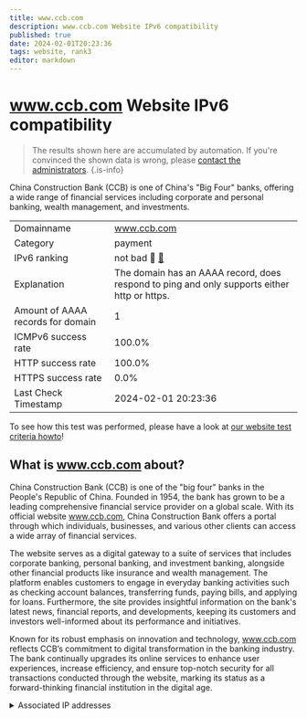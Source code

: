 ```yaml
---
title: www.ccb.com
description: www.ccb.com Website IPv6 compatibility
published: true
date: 2024-02-01T20:23:36
tags: website, rank3
editor: markdown
---
```


# www.ccb.com Website IPv6 compatibility

> The results shown here are accumulated by automation. If you're convinced the shown data is wrong, please [contact the administrators](/howto/chat). 
{.is-info}

China Construction Bank (CCB) is one of China's "Big Four" banks, offering a wide range of financial services including corporate and personal banking, wealth management, and investments.


|   |   |
| - | - |
| Domainname | www.ccb.com
| Category | payment |
| IPv6 ranking | not bad :3rd_place_medal: [🔗](/howto/ranking) |
| Explanation | The domain has an AAAA record, does respond to ping and only supports either http or https. |
| Amount of AAAA records for domain | 1 |
| ICMPv6 success rate | 100.0%|
| HTTP success rate | 100.0% |
| HTTPS success rate | 0.0% |
| Last Check Timestamp | 2024-02-01 20:23:36 |

To see how this test was performed, please have a look at [our website test criteria howto](/howto/testcriteria/website)!


## What is www.ccb.com about?
China Construction Bank (CCB) is one of the "big four" banks in the People's Republic of China. Founded in 1954, the bank has grown to be a leading comprehensive financial service provider on a global scale. With its official website www.ccb.com, China Construction Bank offers a portal through which individuals, businesses, and various other clients can access a wide array of financial services.

The website serves as a digital gateway to a suite of services that includes corporate banking, personal banking, and investment banking, alongside other financial products like insurance and wealth management. The platform enables customers to engage in everyday banking activities such as checking account balances, transferring funds, paying bills, and applying for loans. Furthermore, the site provides insightful information on the bank's latest news, financial reports, and developments, keeping its customers and investors well-informed about its performance and initiatives.

Known for its robust emphasis on innovation and technology, www.ccb.com reflects CCB’s commitment to digital transformation in the banking industry. The bank continually upgrades its online services to enhance user experiences, increase efficiency, and ensure top-notch security for all transactions conducted through the website, marking its status as a forward-thinking financial institution in the digital age.



<details>
<summary>Associated IP addresses</summary>

2408:864e:c05::149

</details>
